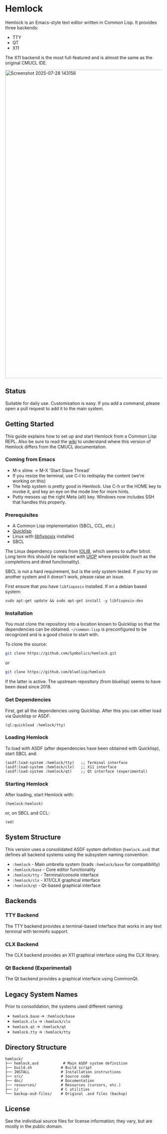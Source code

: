 # Hemlock

Hemlock is an Emacs-style text editor written in Common Lisp. It provides three backends:

* TTY
* QT
* X11

The X11 backend is the most full-featured and is almost the same as the original CMUCL IDE.

<img width="935" height="992" alt="Screenshot 2025-07-28 143156" src="https://github.com/user-attachments/assets/ac91891e-2a48-4312-a5e0-64d26fbc85b6" />

## Status

Suitable for daily use.  Customisation is easy.  If you add a command, please open a pull request to
add it to the main system.

## Getting Started

This guide explains how to set up and start Hemlock from a Common Lisp REPL.  Also be sure to read the [wiki](https://github.com/Symbolics/hemlock/wiki) to understand where this version of Hemlock differs from the CMUCL documentation.

### Coming from Emacs

* M-x slime -> M-X 'Start Slave Thread'
* If you resize the terminal, use C-l to redisplay the content (we're working on this)
* The help system is pretty good in Hemlock.  Use C-h or the HOME key to invoke it, and key an 
eye on the mode line for more hints.
* Putty messes up the right Meta (alt) key.  Windows now includes SSH that handles this properly.

### Prerequisites

- A Common Lisp implementation (SBCL, CCL, etc.)
- [Quicklisp](https://www.quicklisp.org/)
- Linux with [libfixposix](https://github.com/sionescu/libfixposix) installed
- SBCL

The Linux dependency comes from [IOLIB](https://github.com/sionescu/iolib), which seems to suffer bitrot.  Long term this should be replaced with [UIOP](https://github.com/fare/asdf/tree/master/uiop) where possible (such as the completions and dired functionality).

SBCL is not a hard requirement, but is the only system tested.  If you try on another system and it doesn't work, please raise an issue.

First ensure that you have `libfixposix` installed.  If on a debian based system:

```
sudo apt-get update && sudo apt-get install -y libfixposix-dev
```

### Installation


You must clone the repository into a location known to Quicklisp so that the dependencies can be obtained.  `~/common-lisp` is preconfigured to be recognized and is a good choice to start with.

To clone the source:
   ```sh
   git clone https://github.com/Symbolics/hemlock.git
   ```
   _or_
   ```sh
   git clone https://github.com/bluelisp/hemlock
   ```

If the latter is active.  The upstream repository (from bluelisp) seems to have been dead since 2018.

### Get Dependencies

First, get all the dependencies using Quicklisp.  After this you can either load via Quicklisp or ASDF.

```
(ql:quickload :hemlock/tty)
```


### Loading Hemlock

To load with ASDF (after dependencies have been obtained with Quicklisp), start SBCL and:
```
(asdf:load-system :hemlock/tty)   ;; Terminal interface
(asdf:load-system :hemlock/clx)   ;; X11 interface
(asdf:load-system :hemlock/qt)    ;; Qt interface (experimental)
```

### Starting Hemlock
After loading, start Hemlock with:

`(hemlock:hemlock)`

or, on SBCL and CCL:

`(ed)`


## System Structure

This version uses a consolidated ASDF system definition (`hemlock.asd`) that defines all backend systems using the subsystem naming convention:

- `:hemlock` - Main umbrella system (loads `:hemlock/base` for compatibility)
- `:hemlock/base` - Core editor functionality
- `:hemlock/tty` - Terminal/console interface
- `:hemlock/clx` - X11/CLX graphical interface  
- `:hemlock/qt` - Qt-based graphical interface


## Backends

### TTY Backend
The TTY backend provides a terminal-based interface that works in any text terminal with terminfo support.

### CLX Backend  
The CLX backend provides an X11 graphical interface using the CLX library.

### Qt Backend (Experimental)
The Qt backend provides a graphical interface using CommonQt.

## Legacy System Names

Prior to consolidation, the systems used different naming:
- `hemlock.base` → `:hemlock/base`
- `hemlock.clx` → `:hemlock/clx`
- `hemlock.qt` → `:hemlock/qt`
- `hemlock.tty` → `:hemlock/tty`

## Directory Structure

```
hemlock/
├── hemlock.asd           # Main ASDF system definition
├── build.sh             # Build script
├── INSTALL              # Installation instructions
├── src/                 # Source code
├── doc/                 # Documentation
├── resources/           # Resources (cursors, etc.)
├── c/                   # C utilities
└── backup-asd-files/    # Original .asd files (backup)
```

## License

See the individual source files for license information; they vary, but are mostly in the public domain.
